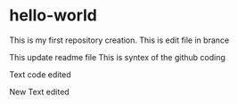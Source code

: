 # hello-world
This is my first repository creation.
This is edit file in brance

This update readme file This is syntex of the github coding

Text code edited

New Text edited
